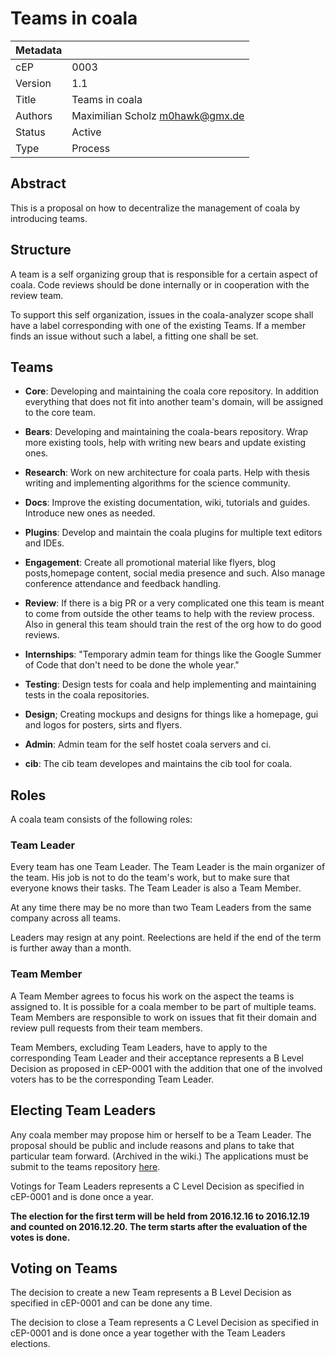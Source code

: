 Teams in coala
==============

|Metadata|                                                             |
|--------|-------------------------------------------------------------|
|cEP     |0003                                                         |
|Version |1.1                                                          |
|Title   |Teams in coala                                               |
|Authors |Maximilian Scholz <m0hawk@gmx.de>                            |
|Status  |Active                                                       |
|Type    |Process                                                      |


Abstract
--------

This is a proposal on how to decentralize the management of coala by
introducing teams.


Structure
---------

A team is a self organizing group that is responsible for a certain
aspect of coala. Code reviews should be done internally or in
cooperation with the review team.

To support this self organization, issues in the coala-analyzer scope
shall have a label corresponding with one of the existing Teams. If a
member finds an issue without such a label, a fitting one shall be set.


Teams
-----

- **Core**:
Developing and maintaining the coala core repository.
In addition everything that does not fit into another team's domain,
will be assigned to the core team.

- **Bears**:
Developing and maintaining the coala-bears repository. Wrap more
existing tools, help with writing new bears and update existing ones.

- **Research**:
Work on new architecture for coala parts. Help with thesis writing and
implementing algorithms for the science community.

- **Docs**:
Improve the existing documentation, wiki, tutorials and guides.
Introduce new ones as needed.

- **Plugins**:
Develop and maintain the coala plugins for multiple text editors and
IDEs.

- **Engagement**:
Create all promotional material like flyers, blog posts,homepage
content, social media presence and such. Also manage conference
attendance and feedback handling.

- **Review**:
If there is a big PR or a very complicated one this team is meant to
come from outside the other teams to help with the review process.
Also in general this team should train the rest of the org how to do
good reviews.

- **Internships**:
"Temporary admin team for things like the Google Summer of Code that
don't need to be done the whole year."

- **Testing**:
Design tests for coala and help implementing and maintaining tests in
the coala repositories.

- **Design**;
Creating mockups and designs for things like a homepage, gui and logos
for posters, sirts and flyers.

- **Admin**:
Admin team for the self hostet coala servers and ci.

- **cib**:
The cib team developes and maintains the cib tool for coala.


Roles
-----

A coala team consists of the following roles:

### Team Leader

Every team has one Team Leader.
The Team Leader is the main organizer of the team. His job is not to do
the team's work, but to make sure that everyone knows their tasks. The
Team Leader is also a Team Member.

At any time there may be no more than two Team Leaders from the same
company across all teams.

Leaders may resign at any point. Reelections are held if the end of the
term is further away than a month.


### Team Member

A Team Member agrees to focus his work on the aspect the teams is
assigned to. It is possible for a coala member to be part of multiple
teams.
Team Members are responsible to work on issues that fit their domain
and review pull requests from their team members.

Team Members, excluding Team Leaders, have to apply to the
corresponding Team Leader and their acceptance represents a B Level
Decision as proposed in cEP-0001 with the addition that one of the
involved voters has to be the corresponding Team Leader.


Electing Team Leaders
---------------------

Any coala member may propose him or herself to be a Team Leader. The
proposal should be public and include reasons and plans to take that
particular team forward. (Archived in the wiki.)
The applications must be submit to the teams repository
[here](https://github.com/coala/teams).

Votings for Team Leaders represents a C Level Decision as specified in
cEP-0001 and is done once a year.

**The election for the first term will be held from 2016.12.16 to 2016.12.19
and counted on 2016.12.20. The term starts after the evaluation of the votes
is done.**


Voting on Teams
---------------

The decision to create a new Team represents a B Level Decision as
specified in cEP-0001 and can be done any time.

The decision to close a Team represents a C Level Decision as specified
in cEP-0001 and is done once a year together with the Team Leaders
elections.
